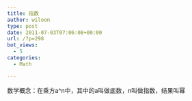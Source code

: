 ```yaml
---
title: 指数
author: wiloon
type: post
date: 2011-07-03T07:06:08+00:00
url: /?p=298
bot_views:
  - 5
categories:
  - Math

---
```

数学概念：在乘方a^n中，其中的a叫做底数，n叫做指数，结果叫幂